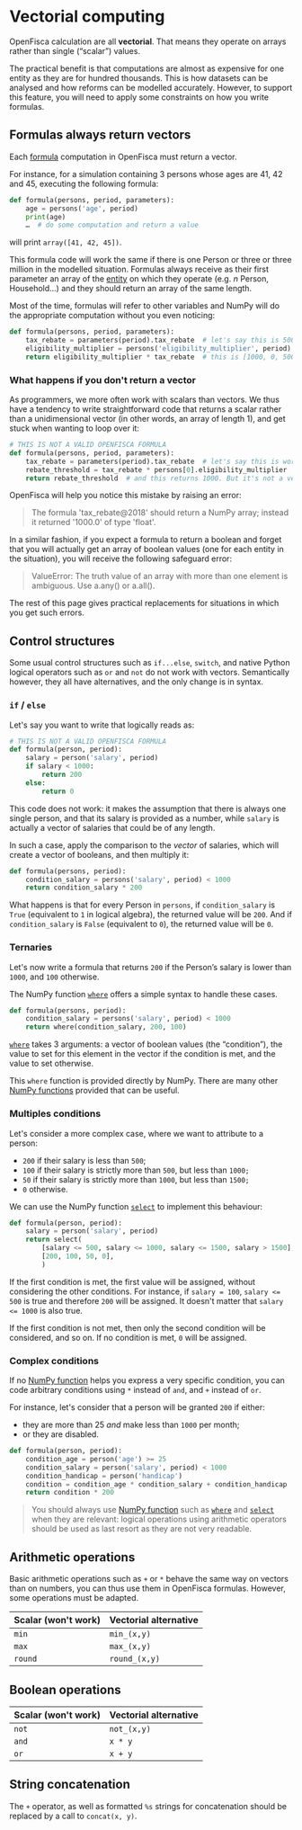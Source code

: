 # Vectorial computing

OpenFisca calculation are all **vectorial**. That means they operate on arrays rather than single (“scalar”) values.

The practical benefit is that computations are almost as expensive for one entity as they are for hundred thousands. This is how datasets can be analysed and how reforms can be modelled accurately. However, to support this feature, you will need to apply some constraints on how you write formulas.


## Formulas always return vectors

Each [formula](../variables.md#formulas) computation in OpenFisca must return a vector.

For instance, for a simulation containing 3 persons whose ages are 41, 42 and 45, executing the following formula:

```py
def formula(persons, period, parameters):
    age = persons('age', period)
    print(age)
    …  # do some computation and return a value
```

will print `array([41, 42, 45])`.

This formula code will work the same if there is one Person or three or three million in the modelled situation. Formulas always receive as their first parameter an array of the [entity](./50_entities.md) on which they operate (e.g. *n* Person, Household…) and they should return an array of the same length.

Most of the time, formulas will refer to other variables and NumPy will do the appropriate computation without you even noticing:

```py
def formula(persons, period, parameters):
    tax_rebate = parameters(period).tax_rebate  # let's say this is 500
    eligibility_multiplier = persons('eligibility_multiplier', period)  # and this is [2, 0, 1]: there are three Persons
    return eligibility_multiplier * tax_rebate  # this is [1000, 0, 500]. We've returned a vector, yay!
```

### What happens if you don't return a vector

As programmers, we more often work with scalars than vectors. We thus have a tendency to write straightforward code that returns a scalar rather than a unidimensional vector (in other words, an array of length 1), and get stuck when wanting to loop over it:

```py
# THIS IS NOT A VALID OPENFISCA FORMULA
def formula(persons, period, parameters):
    tax_rebate = parameters(period).tax_rebate  # let's say this is worth 500
    rebate_threshold = tax_rebate * persons[0].eligibility_multiplier  # so this is 1000; see how we've accidentally left out other Persons?
    return rebate_threshold  # and this returns 1000. But it's not a vector!
```

OpenFisca will help you notice this mistake by raising an error:

> The formula 'tax_rebate@2018' should return a NumPy array; instead it returned '1000.0' of type 'float'.

In a similar fashion, if you expect a formula to return a boolean and forget that you will actually get an array of boolean values (one for each entity in the situation), you will receive the following safeguard error:

> ValueError: The truth value of an array with more than one element is ambiguous. Use a.any() or a.all().

The rest of this page gives practical replacements for situations in which you get such errors.


## Control structures

Some usual control structures such as `if...else`, `switch`, and native Python logical operators such as `or` and `not` do not work with vectors. Semantically however, they all have alternatives, and the only change is in syntax.


### `if` / `else`

Let's say you want to write that logically reads as:

```py
# THIS IS NOT A VALID OPENFISCA FORMULA
def formula(person, period):
    salary = person('salary', period)
    if salary < 1000:
        return 200
    else:
        return 0
```

This code does not work: it makes the assumption that there is always one single person, and that its salary is provided as a number, while `salary` is actually a vector of salaries that could be of any length.

In such a case, apply the comparison to the _vector_ of salaries, which will create a vector of booleans, and then multiply it:

```py
def formula(persons, period):
    condition_salary = persons('salary', period) < 1000
    return condition_salary * 200
```

What happens is that for every Person in `persons`, if `condition_salary` is `True` (equivalent to `1` in logical algebra), the returned value will be `200`. And if `condition_salary` is `False` (equivalent to `0`), the returned value will be `0`.

### Ternaries

Let's now write a formula that returns `200` if the Person’s salary is lower than `1000`, and `100` otherwise.

The NumPy function [`where`](https://docs.scipy.org/doc/numpy/reference/generated/numpy.where.html) offers a simple syntax to handle these cases.

```py
def formula(persons, period):
    condition_salary = persons('salary', period) < 1000
    return where(condition_salary, 200, 100)
```

[`where`](https://docs.scipy.org/doc/numpy/reference/generated/numpy.where.html) takes 3 arguments: a vector of boolean values (the “condition”), the value to set for this element in the vector if the condition is met, and the value to set otherwise.

This `where` function is provided directly by NumPy. There are many other [NumPy functions](https://docs.scipy.org/doc/numpy/reference/routines.math.html#sums-products-differences) provided that can be useful.

### Multiples conditions

Let's consider a more complex case, where we want to attribute to a person:
- `200` if their salary is less than `500`;
- `100` if their salary is strictly more than `500`, but less than `1000;`
- `50` if their salary is strictly more than `1000`, but less than `1500;`
- `0` otherwise.

We can use the NumPy function [`select`](https://docs.scipy.org/doc/numpy/reference/generated/numpy.select.html) to implement this behaviour:

```py
def formula(person, period):
    salary = person('salary', period)
    return select(
        [salary <= 500, salary <= 1000, salary <= 1500, salary > 1500],
        [200, 100, 50, 0],
        )
```

If the first condition is met, the first value will be assigned, without considering the other conditions. For instance, if `salary = 100`, `salary <= 500` is true and therefore `200` will be assigned. It doesn't matter that `salary <= 1000` is also true.

If the first condition is not met, then only the second condition will be considered, and so on. If no condition is met, `0` will be assigned.

### Complex conditions

If no [NumPy function](https://docs.scipy.org/doc/numpy/reference/routines.math.html#sums-products-differences) helps you express a very specific condition, you can code arbitrary conditions using `*` instead of `and`, and `+` instead of `or`.

For instance, let's consider that a person will be granted `200` if either:

- they are more than 25 *and* make less than `1000` per month;
- or they are disabled.

```py
def formula(person, period):
    condition_age = person('age') >= 25
    condition_salary = person('salary', period) < 1000
    condition_handicap = person('handicap')
    condition = condition_age * condition_salary + condition_handicap
    return condition * 200
```

> You should always use [NumPy function](https://docs.scipy.org/doc/numpy/reference/routines.math.html#sums-products-differences) such as [`where`](https://docs.scipy.org/doc/numpy/reference/generated/numpy.where.html) and [`select`](https://docs.scipy.org/doc/numpy/reference/generated/numpy.select.html) when they are relevant: logical operations using arithmetic operators should be used as last resort as they are not very readable.


## Arithmetic operations

Basic arithmetic operations such as `+` or `*` behave the same way on vectors than on numbers, you can thus use them in OpenFisca formulas. However, some operations must be adapted.

| Scalar (won't work) | Vectorial alternative |
|---------------------|-----------------------|
| `min`               | `min_(x,y)`           |
| `max`               | `max_(x,y)`           |
| `round`             | `round_(x,y)`         |


## Boolean operations

| Scalar (won't work) | Vectorial alternative |
|---------------------|-----------------------|
| `not`               | `not_(x,y)`           |
| `and`               | `x * y`               |
| `or`             | `x + y`               |


## String concatenation

The `+` operator, as well as formatted `%s` strings for concatenation should be replaced by a call to `concat(x, y)`.
